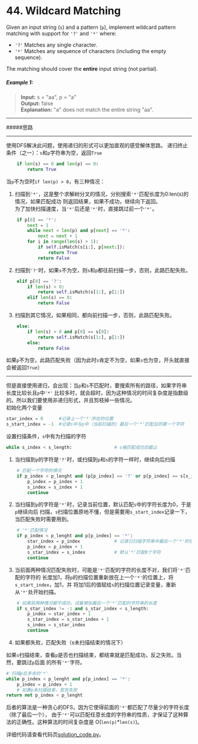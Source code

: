 # 44. Wildcard Matching

Given an input string (`s`) and a pattern (`p`), implement wildcard pattern matching with support for `'?'` and `'*'`
where:

* `'?'` Matches any single character.
* `'*'` Matches any sequence of characters (including the empty sequence).

The matching should cover the **entire** input string (not partial).

##### Example 1:
> **Input:** s = "aa", p = "a"  
> **Output:** false  
> **Explanation:** "a" does not match the entire string "aa".  

___
#####思路
___
使用DFS解决此问题，使用递归的形式可以更加直观的感受解体思路。
递归终止条件（之一）：`s`和`p`字符串为空，返回`True`
```python
    if len(s) == 0 and len(p) == 0:
        return True
```
当`p`不为空时`if len(p) > 0`，有三种情况： 

1. 扫描到`'*'`，这是整个求解树分叉的情况，分别搜索`'*'`匹配长度为0:len(s)的情况，如果匹配成功
   则返回结果，如果不成功，继续向下返回。  
   为了加快扫描速度，当`'*'`后还是`'*'`时，直接跳过前一个`'*'`。
```python
    if p[0] == '*':
        next = 1
        while next < len(p) and p[next] == '*':
            next = next + 1
        for i in range(len(s) + 1):
            if self.isMatch(s[i:], p[next:]):
                return True
            return False
```
2. 扫描到`'?'`时，如果`s`不为空，则`s`和`p`都往前扫描一步，否则，此路匹配失败。
```python
    elif p[0] == '?':
        if len(s) > 0:
            return self.isMatch(s[1:], p[1:])
        elif len(s) == 0:
            return False
```
3. 扫描到其它情况，如果相同，都向前扫描一步，否则，此路匹配失败。
```python
    else:
        if len(s) > 0 and p[0] == s[0]:
            return self.isMatch(s[1:], p[1:])
        else:
            return False
```

如果`p`不为空，此路匹配失败（因为此时`s`肯定不为空，如果`s`也为空，开头就直接会被返回`True`）

___

但是直接使用递归，会出现：当`p`和`s`不匹配时，要搜索所有的路径，如果字符串长度比较长且`p`中`'*'`
比较多时，就会超时，因为这种情况的时间复杂度是指数级的。所以我们要使用非递归形式，并且剪枝掉一些情况。  
初始化两个变量 
```python
star_index = 0      #记录上一个'*'所在的位置
s_start_index = -1  #记录s中与p中（当前扫描的）最后一个'*'匹配后的第一个字符
```
设置扫描条件，`s`中有为扫描的字符
```python
while s_index < s_length:                # s被匹配成功后截止
```
1. 当扫描到`p`的字符是`'?'`时，或扫描到`p`和`s`的字符一样时，继续向后扫描
```python
    # 匹配一个字符的情况
    if p_index < p_lenght and (p[p_index] == '?' or p[p_index] == s[s_index]):
        p_index = p_index + 1
        s_index = s_index + 1
        continue
```
2. 当扫描到`p`的字符是`'*'`时，记录当前位置，默认匹配`s`中的字符长度为0，于是`p`继续向后
   扫描，`s`扫描位置原地不懂，但是需要用`s_start_index`记录一下，当匹配失败时需要用到。 
```python
    # '*'匹配情况
    if p_index < p_lenght and p[p_index] == '*':
        star_index = p_index             # 记录已扫描字符串中最后一个'*'的位置
        p_index = p_index + 1
        s_star_index = s_index           # 默认'*'匹配0个字符
        continue
```
3. 当前面两种情况匹配失败时，可能是`'*'`匹配的字符的长度不对，我们将`'*'`匹配的字符的
   长度加1，将`p`的扫描位置重新放在上一个`'*'`的位置上，将`s_start_index`，加1，并
   将加1后的值赋给`s`的扫描位置记录变量，重新从`'*'`处开始扫描。
```python
    # 如果前两种情况都不成功，试着增加最后一个'*'匹配的字符串的长度
    if s_star_index != -1 and s_star_index < s_length:
        p_index = star_index + 1
        s_star_index = s_star_index + 1
        s_index = s_star_index
        continue
```
4. 如果都失败，匹配失败（s未扫描结束的情况下）

如果`s`扫描结束，查看`p`是否也扫描结束，都结束就是匹配成功，反之失败。当然，要跳过`p`后面
的所有`'*'`字符。
```python
# 扫描p后多余的'*'
while p_index < p_lenght and p[p_index] == '*':
    p_index = p_index + 1
    # 如果p未扫描结束，宣告失败
return not p_index < p_lenght
```

后者的算法是一种贪心的DFS，因为它使得前面的`'*'`都匹配了尽量少的字符长度（除了最后一个），
由于`'*'`可以匹配任意长度的字符串的性质，才保证了这种算法的正确性。这种算法的时间复杂度是
O(`len(p)`*`len(s)`)。

详细代码请查看代码页[solution_code.py](solution_code.py)。